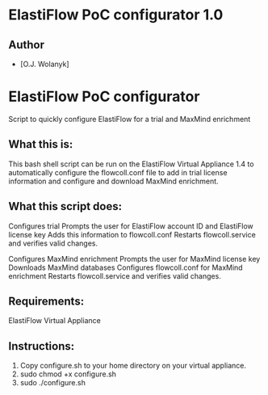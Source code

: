 
ElastiFlow PoC configurator 1.0
================================  

## Author
- [O.J. Wolanyk]

# ElastiFlow PoC configurator
Script to quickly configure ElastiFlow for a trial and MaxMind enrichment


What this is:
----------------
This bash shell script can be run on the ElastiFlow Virtual Appliance 1.4 to automatically configure the flowcoll.conf file to add in trial 
license information and configure and download MaxMind enrichment.

What this script does:
----------------
Configures trial
  Prompts the user for ElastiFlow account ID and ElastiFlow license key
  Adds this information to flowcoll.conf
  Restarts flowcoll.service and verifies valid changes.
  
Configures MaxMind enrichment
  Prompts the user for MaxMind license key
  Downloads MaxMind databases
  Configures flowcoll.conf for MaxMind enrichment
  Restarts flowcoll.service and verifies valid changes.


Requirements:
----------------
ElastiFlow Virtual Appliance

Instructions:
----------------
1) Copy configure.sh to your home directory on your virtual appliance.
2) sudo chmod +x configure.sh
3) sudo ./configure.sh
